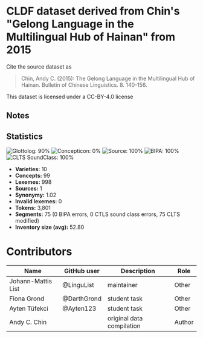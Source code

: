 # CLDF dataset derived from Chin's "Gelong Language in the Multilingual Hub of Hainan" from 2015

Cite the source dataset as

> Chin, Andy C. (2015): The Gelong Language in the Multilingual Hub of Hainan. Bulletin of Chinese Linguistics. 8. 140-156.

This dataset is licensed under a CC-BY-4.0 license

## Notes





## Statistics


![Glottolog: 90%](https://img.shields.io/badge/Glottolog-90%25-yellowgreen.svg "Glottolog: 90%")
![Concepticon: 0%](https://img.shields.io/badge/Concepticon-0%25-red.svg "Concepticon: 0%")
![Source: 100%](https://img.shields.io/badge/Source-100%25-brightgreen.svg "Source: 100%")
![BIPA: 100%](https://img.shields.io/badge/BIPA-100%25-brightgreen.svg "BIPA: 100%")
![CLTS SoundClass: 100%](https://img.shields.io/badge/CLTS%20SoundClass-100%25-brightgreen.svg "CLTS SoundClass: 100%")

- **Varieties:** 10
- **Concepts:** 99
- **Lexemes:** 998
- **Sources:** 1
- **Synonymy:** 1.02
- **Invalid lexemes:** 0
- **Tokens:** 3,801
- **Segments:** 75 (0 BIPA errors, 0 CTLS sound class errors, 75 CLTS modified)
- **Inventory size (avg):** 52.80

# Contributors

Name               | GitHub user | Description               | Role
---                | ---         | ---                       | ---
Johann-Mattis List | @LinguList  | maintainer                | Other
Fiona Grond        | @DarthGrond | student task              | Other
Ayten Tüfekci      | @Ayten123   | student task              | Other
Andy C. Chin       |             | original data compilation | Author



